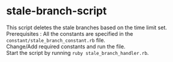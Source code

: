 # stale-branch-script
This script deletes the stale branches based on the time limit set. <br >
Prerequisites : All the constants are specified in the `constant/stale_branch_constant.rb` file.<br > Change/Add required constants and run the file. <br > 
Start the script by running `ruby stale_branch_handler.rb`.

